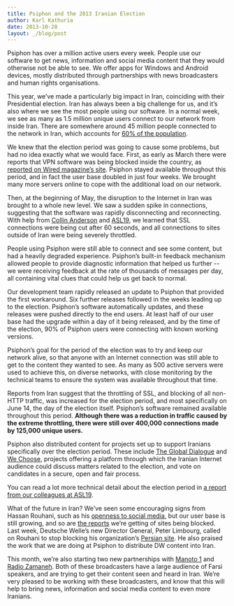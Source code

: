 ```yaml
---
title: Psiphon and the 2013 Iranian Election
author: Karl Kathuria
date: 2013-10-28
layout: _/blog/post
---
```


Psiphon has over a million active users every week. People use our software to get news, information and social media content that they would otherwise not be able to see. We offer apps for Windows and Android devices, mostly distributed through partnerships with news broadcasters and human rights organisations.

This year, we’ve made a particularly big impact in Iran, coinciding with their Presidential election. Iran has always been a big challenge for us, and it’s also where we see the most people using our software. In a normal week, we see as many as 1.5 million unique users connect to our network from inside Iran. There are somewhere around 45 million people connected to the network in Iran, which accounts for [60% of the population](http://globalvoicesonline.org/2013/04/20/iran-60-of-irans-population-is-internet-users/).

We knew that the election period was going to cause some problems, but had no idea exactly what we would face. First, as early as March there were reports that VPN software was being blocked inside the country, as [reported on Wired magazine’s site](http://www.wired.co.uk/news/archive/2013-03/11/iran-vpn-block). Psiphon stayed available throughout this period, and in fact the user base doubled in just four weeks. We brought many more servers online to cope with the additional load on our network.

Then, at the beginning of May, the disruption to the Internet in Iran was brought to a whole new level. We saw a sudden spike in connections, suggesting that the software was rapidly disconnecting and reconnecting. With help from [Collin Anderson](http://averysmallbird.com/) and [ASL19](https://asl19.org/), we learned that SSL connections were being cut after 60 seconds, and all connections to sites outside of Iran were being severely throttled.

People using Psiphon were still able to connect and see some content, but had a heavily degraded experience. Psiphon’s built-in feedback mechanism allowed people to provide diagnostic information that helped us further -- we were receiving feedback at the rate of thousands of messages per day, all containing vital clues that could help us get back to normal.

Our development team rapidly released an update to Psiphon that provided the first workaround. Six further releases followed in the weeks leading up to the election. Psiphon’s software automatically updates, and these releases were pushed directly to the end users. At least half of our user base had the upgrade within a day of it being released, and by the time of the election, 90% of Psiphon users were connecting with known working versions.

Psiphon’s goal for the period of the election was to try and keep our network alive, so that anyone with an Internet connection was still able to get to the content they wanted to see. As many as 500 active servers were used to achieve this, on diverse networks, with close monitoring by the technical teams to ensure the system was available throughout that time.

Reports from Iran suggest that the throttling of SSL, and blocking of all non-HTTP traffic, was increased for the election period, and most specifically on June 14, the day of the election itself. Psiphon’s software remained available throughout this period. **Although there was a reduction in traffic caused by the extreme throttling, there were still over 400,000 connections made by 125,000 unique users.**

Psiphon also distributed content for projects set up to support Iranians specifically over the election period. These include [The Global Dialogue](http://theglobaldialogue.ca) and [We Choose](http://edition.cnn.com/2013/06/11/world/meast/iran-elections-virtual/), projects offering a platform through which the Iranian Internet audience could discuss matters related to the election, and vote on candidates in a secure, open and fair process.

You can read a lot more technical detail about the election period in [a report from our colleagues at ASL19](https://asl19.org/cctr/iran-2013election-report/).

What of the future in Iran? We’ve seen some encouraging signs from Hassan Rouhani, such as his [openness to social media](https://twitter.com/HassanRouhani), but our user base is still growing, and so are [the reports](http://www.iranhumanrights.org/2013/10/rouhani-facebook-twitter/) we’re getting of sites being blocked. Last week, Deutsche Welle’s new Director General, Peter Limbourg, called on Rouhani to stop blocking his organization’s [Persian site](http://www.dw.de/dw-director-general-calls-on-tehran-to-take-steps-towards-more-transparency/a-17147065). He also praised the work that we are doing at Psiphon to distribute DW content into Iran.

This month, we’re also starting two new partnerships with [Manoto 1](http://manoto1.com) and [Radio Zamaneh](http://radiozamaneh.com). Both of these broadcasters have a large audience of Farsi speakers, and are trying to get their content seen and heard in Iran. We’re very pleased to be working with these broadcasters, and know that this will help to bring news, information and social media content to even more Iranians.
